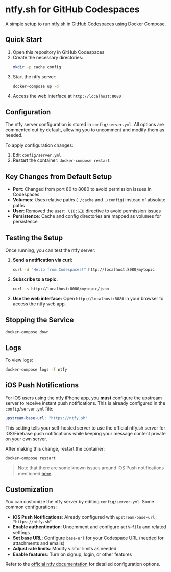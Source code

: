 # ntfy.sh for GitHub Codespaces

A simple setup to run [ntfy.sh](https://ntfy.sh) in GitHub Codespaces using Docker Compose.

## Quick Start

1. Open this repository in GitHub Codespaces
2. Create the necessary directories:
   ```bash
   mkdir -p cache config
   ```
3. Start the ntfy server:
   ```bash
   docker-compose up -d
   ```
4. Access the web interface at `http://localhost:8080`

## Configuration

The ntfy server configuration is stored in `config/server.yml`. All options are commented out by default, allowing you to uncomment and modify them as needed.

To apply configuration changes:
1. Edit `config/server.yml`
2. Restart the container: `docker-compose restart`

## Key Changes from Default Setup

- **Port**: Changed from port 80 to 8080 to avoid permission issues in Codespaces
- **Volumes**: Uses relative paths (`./cache` and `./config`) instead of absolute paths
- **User**: Removed the `user: UID:GID` directive to avoid permission issues
- **Persistence**: Cache and config directories are mapped as volumes for persistence

## Testing the Setup

Once running, you can test the ntfy server:

1. **Send a notification via curl:**
   ```bash
   curl -d "Hello from Codespaces!" http://localhost:8080/mytopic
   ```

2. **Subscribe to a topic:**
   ```bash
   curl -s http://localhost:8080/mytopic/json
   ```

3. **Use the web interface:**
   Open `http://localhost:8080` in your browser to access the ntfy web app.

## Stopping the Service

```bash
docker-compose down
```

## Logs

To view logs:
```bash
docker-compose logs -f ntfy
```

## iOS Push Notifications

For iOS users using the ntfy iPhone app, you **must** configure the upstream server to receive instant push notifications. This is already configured in the `config/server.yml` file:

```yaml
upstream-base-url: "https://ntfy.sh"
```

This setting tells your self-hosted server to use the official ntfy.sh server for iOS/Firebase push notifications while keeping your message content private on your own server.

After making this change, restart the container:
```bash
docker-compose restart
```

> Note that there are some known issues around iOS Push notifications mentioned [here](https://docs.ntfy.sh/known-issues/)

## Customization

You can customize the ntfy server by editing `config/server.yml`. Some common configurations:

- **iOS Push Notifications**: Already configured with `upstream-base-url: "https://ntfy.sh"`
- **Enable authentication**: Uncomment and configure `auth-file` and related settings
- **Set base URL**: Configure `base-url` for your Codespace URL (needed for attachments and emails)
- **Adjust rate limits**: Modify visitor limits as needed
- **Enable features**: Turn on signup, login, or other features

Refer to the [official ntfy documentation](https://ntfy.sh/docs/config/) for detailed configuration options.